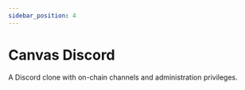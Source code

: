 ```yaml
---
sidebar_position: 4
---
```


# Canvas Discord

A Discord clone with on-chain channels and administration privileges.